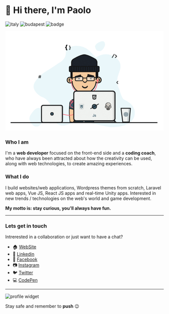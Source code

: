 # :wave: Hi there, I'm Paolo

![italy](https://img.shields.io/badge/from-italy-blue) ![budapest](https://img.shields.io/badge/living-budapest-orange) ![badge](https://img.shields.io/badge/build-passing-success)

![infographic](https://github.com/PaoloDuzioni/PaoloDuzioni/blob/master/hero.gif)

### Who I am

I'm a **web developer** focused on the front-end side and a **coding coach**, who have always been attracted about how the creativity can be used, along with web technologies, to create amazing experiences.

### What I do

I build websites/web applications, Wordpress themes from scratch, Laravel web apps, Vue JS, React JS apps and real-time Unity apps. 
Interested in new trends / technologies on the web's world and game development.


**My motto is: stay curious, you'll always have fun.**

---

### Lets get in touch

Intrerested in a collaboration or just want to have a chat?

- :house: [WebSite](https://paoloduzioni.it/)
- :office: [Linkedin](https://www.linkedin.com/in/paolo-duzioni-a3162716a/)
- :book: [Facebook](https://www.facebook.com/paoloduzioni)
- :camera: [Instagram](https://www.instagram.com/paoloduzionidev/)
- :bird: [Twitter](https://twitter.com/PaoloDuzioni)
- :computer: [CodePen](https://codepen.io/Paolo-Duzioni)

---

![profile widget](https://cr-ss-service.azurewebsites.net/api/ScreenShot?widget=summary&username=paoloduzioni)

Stay safe and remember to **push** :wink:
